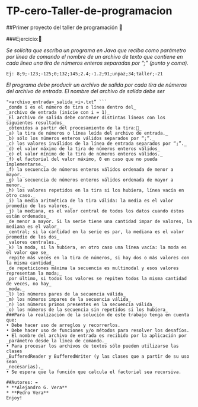 # TP-cero-Taller-de-programacion
##Primer proyecto del taller de programación 🚀

###Ejercicio:🔧

_Se solicita que escriba un programa en Java que reciba como parámetro por línea_
_de comando el nombre de un archivo de texto que contiene en cada línea una tira de_
_números enteros separadas por “;” (punto y coma)._
```
Ej: 8;9;-123;-125;0;132;145;2.4;-1.2;91;unpaz;34;taller;-21
```
_El programa debe producir un archivo de salida por cada tira de números del_
_archivo de entrada. El nombre del archivo de salida debe ser_
```
"<archivo_entrada>_salida_<i>.txt” ```
_donde i es el número de tira o línea dentro del_
_archivo de entrada (inicie con i = 1)_
_El archivo de salida debe contener distintas líneas con los siguientes resultados_
_obtenidos a partir del procesamiento de la tira:📄_
_a) la tira de números o línea leída del archivo de entrada._
_b) sólo los números enteros válidos separados por “;”._
_c) los valores inválidos de la línea de entrada separados por “;”._
_d) el valor máximo de la tira de números enteros válidos_
_e) el valor mínimo de la tira de números enteros válidos._
_f) el factorial del valor máximo, 0 en caso que no pueda implementarse._
_f) la secuencia de números enteros válidos ordenada de menor a mayor._
_g) la secuencia de números enteros válidos ordenada de mayor a menor._
_h) los valores repetidos en la tira si los hubiera, línea vacía en otro caso._
_i) la media aritmética de la tira válida: la media es el valor promedio de los valores._
_j) la mediana, es el valor central de todos los datos cuando éstos están ordenados_
_de menor a mayor. Si la serie tiene una cantidad impar de valores, la mediana es el valor_
_central; si la cantidad en la serie es par, la mediana es el valor promedio de los dos_
_valores centrales._
_k) la moda, si la hubiera, en otro caso una línea vacía: la moda es el valor que se_
_repite más veces en la tira de números, si hay dos o más valores con la misma cantidad_
_de repeticiones máxima la secuencia es multimodal y esos valores representan la moda;_
_por último, si todos los valores se repiten todos la misma cantidad de veces, no hay_
_moda._
_l) los números pares de la secuencia válida_
_m) los números impares de la secuencia válida_
_n) los números primos presentes en la secuencia válida_
_o) los números de la secuencia sin repetidos si los hubiera_
###Para la realización de la solución de este trabajo tenga en cuenta que:
• Debe hacer uso de arreglos y recorrerlos.
• Debe hacer uso de funciones y/o métodos para resolver los desafíos.
• El nombre del archivo de entrada es recibido por la aplicación por
_parámetro desde la línea de comando._
• Para procesar los archivos de textos sólo pueden utilizarse las clases
_BufferedReader y BufferedWriter (y las clases que a partir de su uso sean_
_necesarias)._
• Se espera que la función que calcula el factorial sea recursiva.

##Autores: ✒️
* **Alejandro G. Vera**
* **Pedro Vera**
Enjoy!
